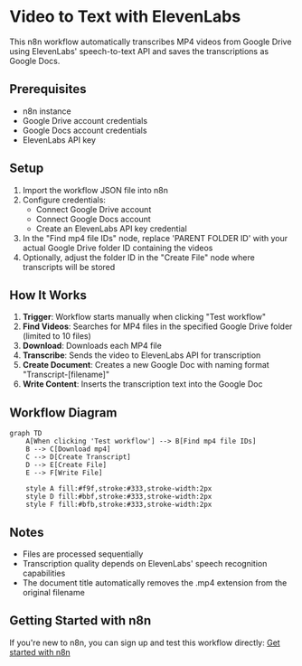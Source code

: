 # Video to Text with ElevenLabs

This n8n workflow automatically transcribes MP4 videos from Google Drive using ElevenLabs' speech-to-text API and saves the transcriptions as Google Docs.

## Prerequisites

- n8n instance
- Google Drive account credentials
- Google Docs account credentials
- ElevenLabs API key

## Setup

1. Import the workflow JSON file into n8n
2. Configure credentials:
   - Connect Google Drive account
   - Connect Google Docs account
   - Create an ElevenLabs API key credential
3. In the "Find mp4 file IDs" node, replace 'PARENT FOLDER ID' with your actual Google Drive folder ID containing the videos
4. Optionally, adjust the folder ID in the "Create File" node where transcripts will be stored

## How It Works

1. **Trigger**: Workflow starts manually when clicking "Test workflow"
2. **Find Videos**: Searches for MP4 files in the specified Google Drive folder (limited to 10 files)
3. **Download**: Downloads each MP4 file
4. **Transcribe**: Sends the video to ElevenLabs API for transcription
5. **Create Document**: Creates a new Google Doc with naming format "Transcript-[filename]"
6. **Write Content**: Inserts the transcription text into the Google Doc

## Workflow Diagram

```mermaid
graph TD
    A[When clicking 'Test workflow'] --> B[Find mp4 file IDs]
    B --> C[Download mp4]
    C --> D[Create Transcript]
    D --> E[Create File]
    E --> F[Write File]

    style A fill:#f9f,stroke:#333,stroke-width:2px
    style D fill:#bbf,stroke:#333,stroke-width:2px
    style F fill:#bfb,stroke:#333,stroke-width:2px
```

## Notes

- Files are processed sequentially
- Transcription quality depends on ElevenLabs' speech recognition capabilities
- The document title automatically removes the .mp4 extension from the original filename

## Getting Started with n8n

If you're new to n8n, you can sign up and test this workflow directly:
[Get started with n8n](https://n8n.partnerlinks.io/d25fz3175b1l)
